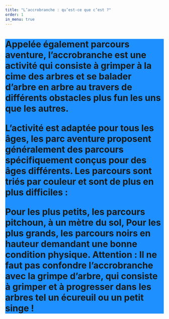 ```yaml
---
title: "L’accrobranche : qu’est-ce que c’est ?"
order: 1
in_menu: true
---
```

<h1 style="background-color:DodgerBlue;";">Appelée également parcours aventure, l’accrobranche est une activité qui consiste à grimper à la cime des arbres et se balader d’arbre en arbre au travers de différents obstacles plus fun les uns que les autres.

L’activité est adaptée pour tous les âges, les parc aventure proposent généralement des parcours spécifiquement conçus pour des âges différents. Les parcours sont triés par couleur et sont de plus en plus difficiles :

Pour les plus petits, les parcours pitchoun, à un mètre du sol,
Pour les plus grands, les parcours noirs en hauteur demandant une bonne condition physique.
Attention : Il ne faut pas confondre l’accrobranche avec la grimpe d’arbre, qui consiste à grimper et à progresser dans les arbres tel un écureuil ou un petit singe ! 